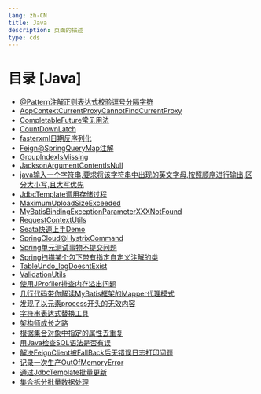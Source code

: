 ```yaml
---
lang: zh-CN    
title: Java  
description: 页面的描述   
type: cds
---
```


# 目录 [Java]

[dir.start]: <>

- [@Pattern注解正则表达式校验逗号分隔字符](@Pattern注解正则表达式校验逗号分隔字符.md)  
- [AopContextCurrentProxyCannotFindCurrentProxy](AopContextCurrentProxyCannotFindCurrentProxy.md)  
- [CompletableFuture常见用法](CompletableFuture常见用法.md)  
- [CountDownLatch](CountDownLatch.md)  
- [fasterxml日期反序列化](fasterxml日期反序列化.md)  
- [Feign@SpringQueryMap注解](Feign@SpringQueryMap注解.md)  
- [GroupIndexIsMissing](GroupIndexIsMissing.md)  
- [JacksonArgumentContentIsNull](JacksonArgumentContentIsNull.md)  
- [java输入一个字符串,要求将该字符串中出现的英文字母,按照顺序进行输出,区分大小写,且大写优先](java输入一个字符串,要求将该字符串中出现的英文字母,按照顺序进行输出,区分大小写,且大写优先.md)  
- [JdbcTemplate调用存储过程](JdbcTemplate调用存储过程.md)  
- [MaximumUploadSizeExceeded](MaximumUploadSizeExceeded.md)  
- [MyBatisBindingExceptionParameterXXXNotFound](MyBatisBindingExceptionParameterXXXNotFound.md)  
- [RequestContextUtils](RequestContextUtils.md)  
- [Seata快速上手Demo](Seata快速上手Demo.md)  
- [SpringCloud@HystrixCommand](SpringCloud@HystrixCommand.md)  
- [Spring单元测试事物不提交问题](Spring单元测试事物不提交问题.md)  
- [Spring扫描某个包下带有指定自定义注解的类](Spring扫描某个包下带有指定自定义注解的类.md)  
- [TableUndo_logDoesntExist](TableUndo_logDoesntExist.md)  
- [ValidationUtils](ValidationUtils.md)  
- [使用JProfiler排查内存溢出问题](使用JProfiler排查内存溢出问题.md)  
- [几行代码带你解读MyBatis框架的Mapper代理模式](几行代码带你解读MyBatis框架的Mapper代理模式.md)  
- [发现了以元素process开头的无效内容](发现了以元素process开头的无效内容.md)  
- [字符串表达式替换工具](字符串表达式替换工具.md)  
- [架构师成长之路](架构师成长之路.md)  
- [根据集合对象中指定的属性去重复](根据集合对象中指定的属性去重复.md)  
- [用Java检查SQL语法是否有误](用Java检查SQL语法是否有误.md)  
- [解决FeignClient被FallBack后无错误日志打印问题](解决FeignClient被FallBack后无错误日志打印问题.md)  
- [记录一次生产OutOfMemoryError](记录一次生产OutOfMemoryError.md)  
- [通过JdbcTemplate批量更新](通过JdbcTemplate批量更新.md)  
- [集合拆分批量数据处理](集合拆分批量数据处理.md)  

[dir.end]: <>

<AdsbyGoogle slot="7889564278" layout="in-article"/>

<Comment></Comment>
